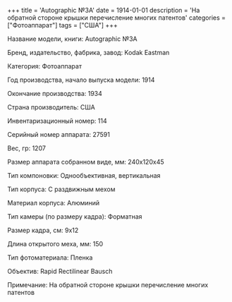 +++
title = 'Autographic №3А'
date = 1914-01-01
description = 'На обратной стороне крышки перечисление многих патентов'
categories = ["Фотоаппарат"]
tags = ["США"]
+++

Название модели, книги: Autographic №3А

Бренд, издательство, фабрика, завод: Kodak Eastman

Категория: Фотоаппарат

Год производства, начало выпуска модели: 1914

Окончание производства: 1934

Страна производитель: США

Инвентаризационный номер: 114

Серийный номер аппарата: 27591

Вес, гр: 1207

Размер аппарата  собранном виде, мм: 240х120х45

Тип компоновки: Однообъективная, вертикальная

Тип корпуса: С раздвижным мехом

Материал корпуса: Алюминий

Тип камеры (по размеру кадра): Форматная

Размер кадра, см: 9х12

Длина открытого меха, мм: 150

Тип фотоматериала: Пленка

Объектив: Rapid Rectilinear Bausch

Примечание: На обратной стороне крышки перечисление многих патентов

